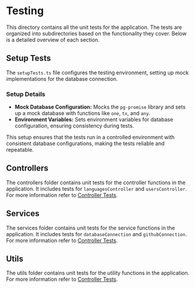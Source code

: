 # Testing

This directory contains all the unit tests for the application. The tests are organized into subdirectories based on the functionality they cover. Below is a detailed overview of each section.

## Setup Tests

The `setupTests.ts` file configures the testing environment, setting up mock implementations for the database connection.

### Setup Details

- **Mock Database Configuration:** Mocks the `pg-promise` library and sets up a mock database with functions like `one`, `tx`, and `any`.
- **Environment Variables:** Sets environment variables for database configuration, ensuring consistency during tests.

This setup ensures that the tests run in a controlled environment with consistent database configurations, making the tests reliable and repeatable.

## Controllers

The controllers folder contains unit tests for the controller functions in the application. It includes tests for `languagesController` and `usersController`. For more information refer to [Controller Tests](./controllers/).

## Services

The services folder contains unit tests for the service functions in the application. It includes tests for `databaseConnection` and `githubConnection`. For more information refer to [Controller Tests](./services/).

## Utils

The utils folder contains unit tests for the utility functions in the application. For more information refer to [Controller Tests](./utils/).